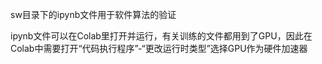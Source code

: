 sw目录下的ipynb文件用于软件算法的验证

ipynb文件可以在Colab里打开并运行，有关训练的文件都用到了GPU，因此在Colab中需要打开“代码执行程序”-“更改运行时类型”选择GPU作为硬件加速器